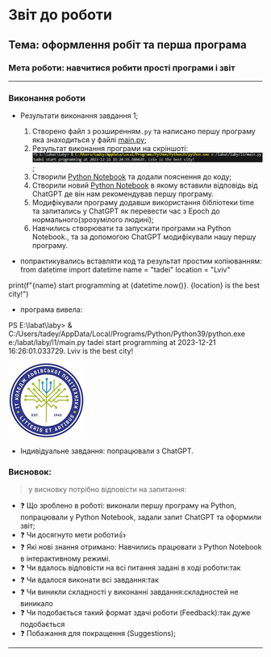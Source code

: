 # Звіт до роботи
## Тема: оформлення робіт та перша програма
### Мета роботи: навчитися робити прості програми і звіт
---
### Виконання роботи
- Результати виконання завдання 1;
    1. Створено файл з розширенням`.py` та написано першу програму яка знаходиться у файлі [main.py](main.py);
    1. Результат виконання програми на скріншоті: ![png](1.png);
    1. Створили [Python Notebook](nb.ipynb) та додали пояснення до коду;
    1. Створили новий [Python Notebook](chatGPT.ipynb) в якому вставили відповідь від ChatGPT де він нам рекомендував першу програму.
    1. Модифікували програму додавши використання бібліотеки time та запитались у ChatGPT як перевести час з Epoch до нормального(зрозумілого людині);
    1. Навчились створювати та запускати програми на Python Notebook., та за допомогою ChatGPT модифікували нашу першу програму.

- попрактикувались вставляти код та результат простим копіюванням:
from datetime import datetime
name = "tadei"
location = "Lviv"

print(f"{name} start programming at {datetime.now()}. {location} is the best city!")


- програма вивела:

PS  E:\labat\laby> & C:/Users/tadey/AppData/Local/Programs/Python/Python39/python.exe e:/labat/laby/l1/main.py
tadei start programming at 2023-12-21 16:26:01.033729. Lviv is the best city!





![alt text](https://github.com/BobasB/it_college/raw/main/reports/pictures/logo-lit.jpg "ІТ Коледж")




- Індивідуальне завдання: попрацювали з ChatGPT.

### Висновок: 
> у висновку потрібно відповісти на запитання:
- :question: Що зроблено в роботі: виконали першу програму на Python, попрацювали у Python Notebook, задали запит ChatGPT та оформили звіт;
- :question: Чи досягнуто мети роботи:+1:
- :question: Які нові знання отримано: Навчились працювати з Python Notebook в інтерактивному режимі.
- :question: Чи вдалось відповісти на всі питання задані в ході роботи:так
- :question: Чи вдалося виконати всі завдання:так
- :question: Чи виникли складності у виконанні завдання:складностей не виникало
- :question: Чи подобається такий формат здачі роботи (Feedback):так дуже подобається
- :question: Побажання для покращення (Suggestions);
---